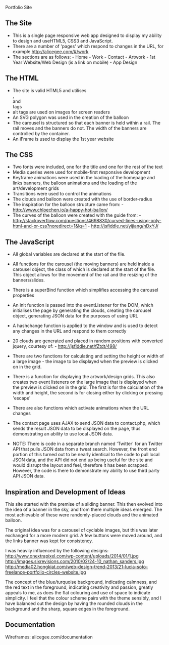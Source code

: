 Portfolio Site

The Site
-----------

- This is a single page responsive web app designed to display my ability to design and useHTML5, CSS3 and JavaScript. 
- There are a number of 'pages' which respond to changes in the URL, for example http://alicegee.com/#/work
- The sections are as follows:
		- Home
		- Work
		- Contact
		- Artwork
		- 1st Year Website/Web Design (is a link on mobile)
		- App Design

The HTML
--------

- The site is valid HTML5 and utilises <main>, <section> and <nav> tags
- alt tags are used on images for screen readers
- An SVG polygon was used in the creation of the balloon
- The carousel is structured so that each banner is held within a rail. The rail moves and the banners do not. The width of the banners are controlled by the container.
- An iFrame is used to display the 1st year website

The CSS
-------

- Two fonts were included, one for the title and one for the rest of the text
- Media queries were used for mobile-first responsive development
- Keyframe animations were used in the loading of the homepage and links banners, the balloon animations and the loading of the art/development grids
- Transitions were used to control the animations
- The clouds and balloon were created with the use of border-radius
- The inspiration for the balloon structure came from: 
		- http://www.chloechen.io/a-happy-hot-ballon/
- The curves of the balloon were created with the guide from: 
		- http://stackoverflow.com/questions/4698830/curved-lines-using-only-html-and-or-css?noredirect=1&lq=1
    	- http://jsfiddle.net/yijiang/nDxYJ/


The JavaScript
--------------

- All global variables are declared at the start of the file.
- All functions for the carousel (the moving banners) are held inside a carousel object, the class of which is declared at the start of the file. This object allows for the movement of the rail and the resizing of the banners/slides. 
- There is a superBind function which simplifies accessing the carousel properties
- An init function is passed into the eventListener for the DOM, which initialises the page by generating the clouds, creating the carousel object, generating JSON data for the purposes of using URL 
- A hashchange function is applied to the window and is used to detect any changes in the URL and respond to them correctly
- 20 clouds are generated and placed in random positions with converted jquery, courtesy of: 
		- http://jsfiddle.net/fZtdt/498/
- There are two functions for calculating and setting the height or width of a large image - the image to be displayed when the preview is clicked on in the grid.
- There is a function for displaying the artwork/design grids. This also creates two event listeners on the large image that is displayed when the preview is clicked on in the grid. The first is for the calculation of the width and height, the second is for closing either by clicking or pressing 'escape'
- There are also functions which activate animations when the URL changes
- The contact page uses AJAX to send JSON data to contact.php, which sends the result JSON data to be displayed on the page, thus demonstrating an ability to use local JSON data.

- NOTE: There is code in a separate branch named 'Twitter' for an Twitter API that pulls JSON data from a tweat search. However, the front end portion of this turned out to be nearly identical to the code to pull local JSON data, and the API did not end up being useful for the site and would disrupt the layout and feel, therefore it has been scrapped. However, the code is there to demonstrate my ability to use third party API JSON data. 


Inspiration and Development of Ideas
------------------------------------

This site started with the premise of a sliding banner. This then evolved into the idea of a banner in the sky, and from there multiple ideas emerged. The most achievable of these were randomly-placed clouds and the animated balloon.

The original idea was for a carousel of cyclable images, but this was later exchanged for a more modern grid. A few buttons were moved around, and the links banner was kept for consistency.

I was heavily influenced by the following designs:
http://www.onextrapixel.com/wp-content/uploads/2014/01/1.jpg
http://images.sixrevisions.com/2010/02/24-10_nathan_sanders.jpg
http://media02.hongkiat.com/web-design-trend-2013/21-lucia-soto-freelance-portfolio-circles-website.jpg

The concept of the blue/turquoise background, indicating calmness, and the red text in the foreground, indicating creativity and passion, greatly appeals to me, as does the flat colouring and use of space to indicate simplicity. I feel that the colour scheme pairs with the theme sensibly, and I have balanced out the design by having the rounded clouds in the background and the sharp, square edges in the foreground.


Documentation
-------------

Wireframes:
alicegee.com/documentation
